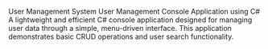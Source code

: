 User Management System
User Management Console Application using C#
A lightweight and efficient C# console application designed for managing user data through a simple, menu-driven interface. This application demonstrates basic CRUD operations and user search functionality.

